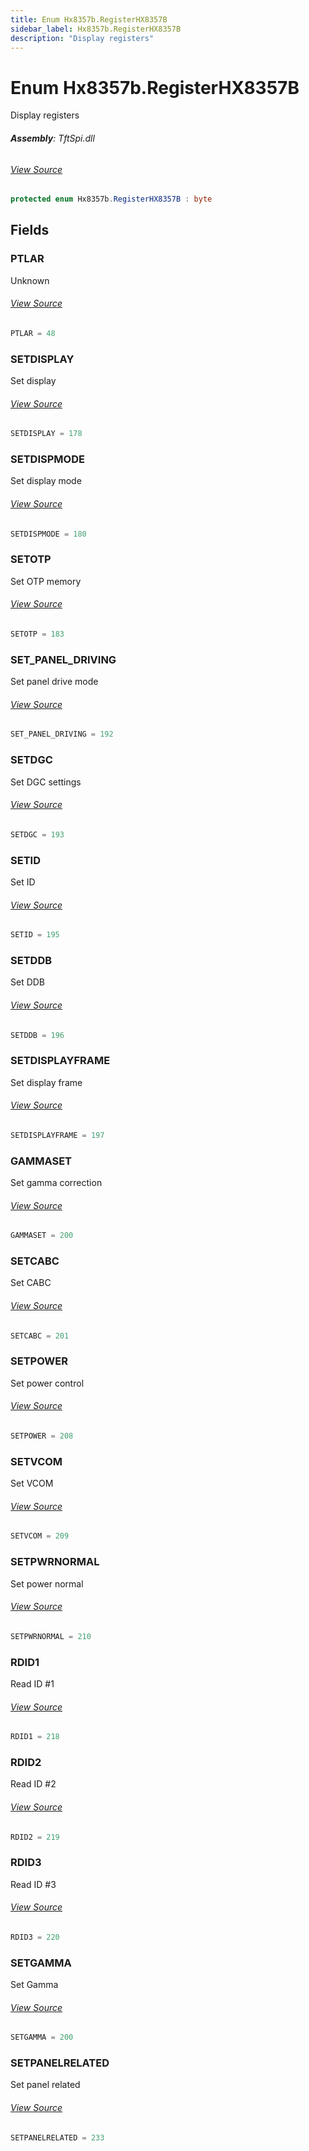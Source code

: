 ```yaml
---
title: Enum Hx8357b.RegisterHX8357B
sidebar_label: Hx8357b.RegisterHX8357B
description: "Display registers"
---
```

# Enum Hx8357b.RegisterHX8357B
Display registers

###### **Assembly**: TftSpi.dll
###### [View Source](https://github.com/WildernessLabs/Meadow.Foundation.git/blob/develop/Source/Meadow.Foundation.Peripherals/Displays.TftSpi/Driver/Drivers/Hx8357b.cs#L131)
```csharp title="Declaration"
protected enum Hx8357b.RegisterHX8357B : byte
```
## Fields
### PTLAR
Unknown
###### [View Source](https://github.com/WildernessLabs/Meadow.Foundation.git/blob/develop/Source/Meadow.Foundation.Peripherals/Displays.TftSpi/Driver/Drivers/Hx8357b.cs#L136)
```csharp title="Declaration"
PTLAR = 48
```
### SETDISPLAY
Set display
###### [View Source](https://github.com/WildernessLabs/Meadow.Foundation.git/blob/develop/Source/Meadow.Foundation.Peripherals/Displays.TftSpi/Driver/Drivers/Hx8357b.cs#L140)
```csharp title="Declaration"
SETDISPLAY = 178
```
### SETDISPMODE
Set display mode
###### [View Source](https://github.com/WildernessLabs/Meadow.Foundation.git/blob/develop/Source/Meadow.Foundation.Peripherals/Displays.TftSpi/Driver/Drivers/Hx8357b.cs#L144)
```csharp title="Declaration"
SETDISPMODE = 180
```
### SETOTP
Set OTP memory
###### [View Source](https://github.com/WildernessLabs/Meadow.Foundation.git/blob/develop/Source/Meadow.Foundation.Peripherals/Displays.TftSpi/Driver/Drivers/Hx8357b.cs#L148)
```csharp title="Declaration"
SETOTP = 183
```
### SET_PANEL_DRIVING
Set panel drive mode
###### [View Source](https://github.com/WildernessLabs/Meadow.Foundation.git/blob/develop/Source/Meadow.Foundation.Peripherals/Displays.TftSpi/Driver/Drivers/Hx8357b.cs#L152)
```csharp title="Declaration"
SET_PANEL_DRIVING = 192
```
### SETDGC
Set DGC settings
###### [View Source](https://github.com/WildernessLabs/Meadow.Foundation.git/blob/develop/Source/Meadow.Foundation.Peripherals/Displays.TftSpi/Driver/Drivers/Hx8357b.cs#L156)
```csharp title="Declaration"
SETDGC = 193
```
### SETID
Set ID
###### [View Source](https://github.com/WildernessLabs/Meadow.Foundation.git/blob/develop/Source/Meadow.Foundation.Peripherals/Displays.TftSpi/Driver/Drivers/Hx8357b.cs#L160)
```csharp title="Declaration"
SETID = 195
```
### SETDDB
Set DDB
###### [View Source](https://github.com/WildernessLabs/Meadow.Foundation.git/blob/develop/Source/Meadow.Foundation.Peripherals/Displays.TftSpi/Driver/Drivers/Hx8357b.cs#L164)
```csharp title="Declaration"
SETDDB = 196
```
### SETDISPLAYFRAME
Set display frame
###### [View Source](https://github.com/WildernessLabs/Meadow.Foundation.git/blob/develop/Source/Meadow.Foundation.Peripherals/Displays.TftSpi/Driver/Drivers/Hx8357b.cs#L168)
```csharp title="Declaration"
SETDISPLAYFRAME = 197
```
### GAMMASET
Set gamma correction
###### [View Source](https://github.com/WildernessLabs/Meadow.Foundation.git/blob/develop/Source/Meadow.Foundation.Peripherals/Displays.TftSpi/Driver/Drivers/Hx8357b.cs#L172)
```csharp title="Declaration"
GAMMASET = 200
```
### SETCABC
Set CABC
###### [View Source](https://github.com/WildernessLabs/Meadow.Foundation.git/blob/develop/Source/Meadow.Foundation.Peripherals/Displays.TftSpi/Driver/Drivers/Hx8357b.cs#L176)
```csharp title="Declaration"
SETCABC = 201
```
### SETPOWER
Set power control
###### [View Source](https://github.com/WildernessLabs/Meadow.Foundation.git/blob/develop/Source/Meadow.Foundation.Peripherals/Displays.TftSpi/Driver/Drivers/Hx8357b.cs#L180)
```csharp title="Declaration"
SETPOWER = 208
```
### SETVCOM
Set VCOM
###### [View Source](https://github.com/WildernessLabs/Meadow.Foundation.git/blob/develop/Source/Meadow.Foundation.Peripherals/Displays.TftSpi/Driver/Drivers/Hx8357b.cs#L184)
```csharp title="Declaration"
SETVCOM = 209
```
### SETPWRNORMAL
Set power normal
###### [View Source](https://github.com/WildernessLabs/Meadow.Foundation.git/blob/develop/Source/Meadow.Foundation.Peripherals/Displays.TftSpi/Driver/Drivers/Hx8357b.cs#L188)
```csharp title="Declaration"
SETPWRNORMAL = 210
```
### RDID1
Read ID #1
###### [View Source](https://github.com/WildernessLabs/Meadow.Foundation.git/blob/develop/Source/Meadow.Foundation.Peripherals/Displays.TftSpi/Driver/Drivers/Hx8357b.cs#L192)
```csharp title="Declaration"
RDID1 = 218
```
### RDID2
Read ID #2
###### [View Source](https://github.com/WildernessLabs/Meadow.Foundation.git/blob/develop/Source/Meadow.Foundation.Peripherals/Displays.TftSpi/Driver/Drivers/Hx8357b.cs#L196)
```csharp title="Declaration"
RDID2 = 219
```
### RDID3
Read ID #3
###### [View Source](https://github.com/WildernessLabs/Meadow.Foundation.git/blob/develop/Source/Meadow.Foundation.Peripherals/Displays.TftSpi/Driver/Drivers/Hx8357b.cs#L200)
```csharp title="Declaration"
RDID3 = 220
```
### SETGAMMA
Set Gamma
###### [View Source](https://github.com/WildernessLabs/Meadow.Foundation.git/blob/develop/Source/Meadow.Foundation.Peripherals/Displays.TftSpi/Driver/Drivers/Hx8357b.cs#L204)
```csharp title="Declaration"
SETGAMMA = 200
```
### SETPANELRELATED
Set panel related
###### [View Source](https://github.com/WildernessLabs/Meadow.Foundation.git/blob/develop/Source/Meadow.Foundation.Peripherals/Displays.TftSpi/Driver/Drivers/Hx8357b.cs#L208)
```csharp title="Declaration"
SETPANELRELATED = 233
```
